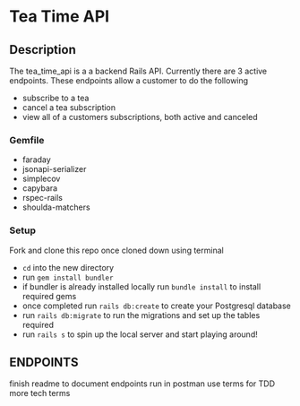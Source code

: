 # Tea Time API

## Description
The tea_time_api is a a backend Rails API. Currently there are 3 active endpoints.  These endpoints allow a customer to do the following
  * subscribe to a tea
  * cancel a tea subscription
  * view all of a customers subscriptions, both active and canceled

### Gemfile

  * faraday
  * jsonapi-serializer
  * simplecov
  * capybara
  * rspec-rails
  * shoulda-matchers

### Setup
 Fork and clone this repo
 once cloned down
 using terminal
  * `cd` into the new directory
  * run `gem install bundler`
  * if bundler is already installed locally run `bundle install` to install required gems
  * once completed run `rails db:create` to create your Postgresql database
  * run `rails db:migrate` to run the migrations and set up the tables required
  * run `rails s` to spin up the local server and start playing around!

## ENDPOINTS
 finish readme to document endpoints
 run in postman
 use terms for TDD
 more tech terms
